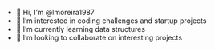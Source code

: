 - 👋 Hi, I’m @lmoreira1987
- 👀 I’m interested in coding challenges and startup projects
- 🌱 I’m currently learning data structures
- 💞️ I’m looking to collaborate on interesting projects

<!---
lmoreira1987/lmoreira1987 is a ✨ special ✨ repository because its `README.md` (this file) appears on your GitHub profile.
You can click the Preview link to take a look at your changes.
--->
